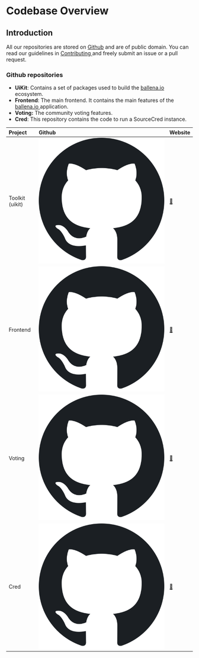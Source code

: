 # Codebase Overview

## Introduction

All our repositories are stored on [Github](https://github.com/ballena-io) and are of public domain. You can read our guidelines in [Contributing ](contributing.md)and freely submit an  issue or a pull request.

### Github repositories

* **UiKit**: Contains a set of packages used to build the [ballena.io ](https://ballena.io/)ecosystem.
* **Frontend**: The main frontend. It contains the main features of the [ballena.io ](https://ballena.io/)application.
* **Voting:** The community voting features.
* **Cred**: This repository contains the code to run a SourceCred instance.



| Project | Github | Website |
| :--- | :--- | :--- |
| Toolkit \(uikit\) | [![](../../.gitbook/assets/1200px-octicons-mark-github.svg.png)](https://github.com/ballena-io/ballena-uikit) | [🔗](https://github.com/ballena-io/ballena-uikit) |
| Frontend | [![](../../.gitbook/assets/1200px-octicons-mark-github.svg.png)](https://github.com/ballena-io/ballena-frontend) | [🔗](https://ballena.io/) |
| Voting | [![](../../.gitbook/assets/1200px-octicons-mark-github.svg.png)](https://github.com/ballena-io/ballena-cred) | [🔗](https://vote.ballena.io/#/ballena) |
| Cred | [![](../../.gitbook/assets/1200px-octicons-mark-github.svg.png)](https://github.com/ballena-io/ballena-cred) | [🔗](https://cred.ballena.io/#/) |





